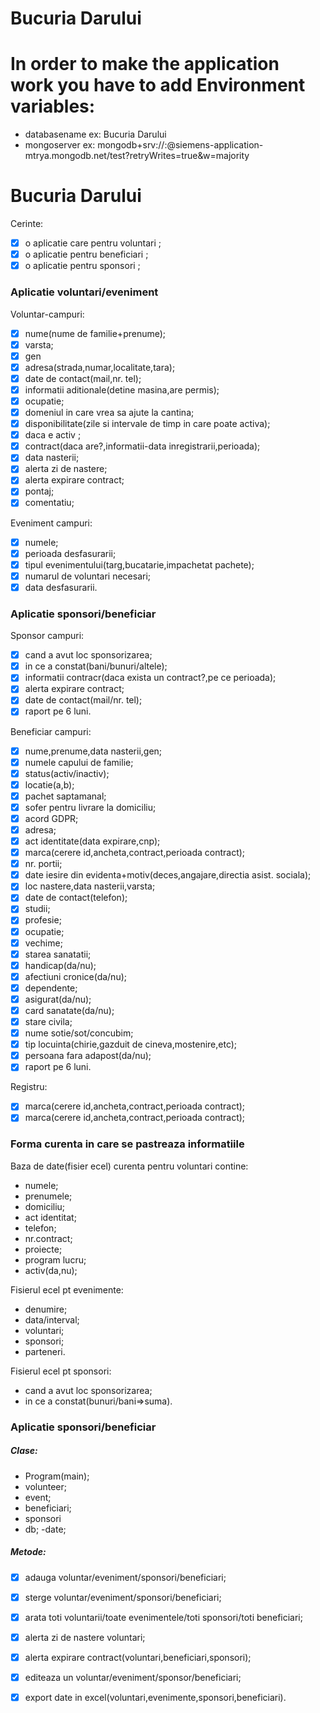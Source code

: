# Bucuria Darului

# In order to make the application work you have to add Environment variables:
- databasename   ex: Bucuria Darului
- mongoserver    ex: mongodb+srv://<user>:<password>@siemens-application-mtrya.mongodb.net/test?retryWrites=true&w=majority


# Bucuria Darului
Cerinte:
  - [x] o aplicatie care pentru voluntari ;
  - [x] o aplicatie pentru beneficiari ;
  - [x] o aplicatie pentru sponsori ;

### Aplicatie voluntari/eveniment
 Voluntar-campuri:
 
  - [x]  nume(nume de familie+prenume); 
  - [x] varsta;
  - [x] gen
  - [x] adresa(strada,numar,localitate,tara);
  - [x] date de contact(mail,nr. tel);
  - [x] informatii aditionale(detine masina,are permis);
  - [x] ocupatie;
  - [x]  domeniul in care vrea sa ajute la cantina;
  - [x] disponibilitate(zile si intervale de timp in care poate activa);
  - [x] daca e activ ;
  - [x] contract(daca are?,informatii-data inregistrarii,perioada);
  - [x]  data nasterii;
  - [x] alerta zi de nastere;
  - [x] alerta expirare contract;
  - [x] pontaj;
  - [x] comentatiu;
 
Eveniment campuri:
  - [x] numele;
  - [x] perioada desfasurarii;
  - [x] tipul evenimentului(targ,bucatarie,impachetat pachete);
  - [x] numarul de voluntari necesari;
  - [x]  data desfasurarii.

### Aplicatie sponsori/beneficiar
Sponsor campuri:
 - [x] cand a avut loc sponsorizarea;
 - [x] in ce a constat(bani/bunuri/altele);
 - [x] informatii contracr(daca exista un contract?,pe ce perioada);
 - [x] alerta expirare contract;
 - [x] date de contact(mail/nr. tel);
 - [x] raport pe 6 luni.
  
Beneficiar campuri:
 - [x] nume,prenume,data nasterii,gen;
 - [x] numele capului de familie;
 - [x] status(activ/inactiv);
 - [x] locatie(a,b);
 - [x] pachet saptamanal;
 - [x] sofer pentru livrare la domiciliu;
 - [x] acord GDPR;
 - [x] adresa;
 - [x] act identitate(data expirare,cnp);
 - [x]  marca(cerere id,ancheta,contract,perioada contract);
 - [x] nr. portii;
 - [x] date iesire din evidenta+motiv(deces,angajare,directia asist. sociala);
 - [x] loc nastere,data nasterii,varsta;
 - [x] date de contact(telefon);
 - [x] studii;
 - [x] profesie;
 - [x] ocupatie;
 - [x] vechime;
 - [x] starea sanatatii;
 - [x] handicap(da/nu);
 - [x] afectiuni cronice(da/nu);
 - [x] dependente;
 - [x] asigurat(da/nu);
 - [x] card sanatate(da/nu);
 - [x] stare civila;
 - [x] nume sotie/sot/concubim;
 - [x] tip locuinta(chirie,gazduit de cineva,mostenire,etc);
 - [x] persoana fara adapost(da/nu);
 - [x] raport pe 6 luni.

Registru:
- [x]  marca(cerere id,ancheta,contract,perioada contract);
- [x]  marca(cerere id,ancheta,contract,perioada contract);
 
### Forma curenta in care se pastreaza informatiile
Baza de date(fisier ecel) curenta pentru voluntari contine:
- numele;
- prenumele;
- domiciliu;
- act identitat;
- telefon;
- nr.contract;
- proiecte;
- program lucru;
- activ(da,nu);

Fisierul ecel pt evenimente:
- denumire;
- data/interval;
- voluntari;
- sponsori;
- parteneri.

Fisierul ecel pt sponsori:
- cand a avut loc sponsorizarea;
- in ce a constat(bunuri/bani=>suma).

### Aplicatie sponsori/beneficiar
##### Clase:
- Program(main);
- volunteer;
- event;
- beneficiari;
- sponsori
- db;
 -date;
 ##### Metode:
 - [x] adauga voluntar/eveniment/sponsori/beneficiari;
 - [x] sterge voluntar/eveniment/sponsori/beneficiari;
 - [x] arata toti voluntarii/toate evenimentele/toti sponsori/toti beneficiari;
 - [x] alerta zi de nastere voluntari;
 - [x] alerta expirare contract(voluntari,beneficiari,sponsori);
 - [x] editeaza un voluntar/eveniment/sponsor/beneficiari;
 - [x] export date in excel(voluntari,evenimente,sponsori,beneficiari).


